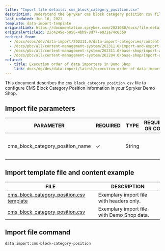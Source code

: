 ```yaml
---
title: "Import file details: cms_block_category_position.csv"
description: Understand the Spryker cms block category position csv file to configure CMS Block Category Position information in your Spryker Shop.
last_updated: Jun 16, 2021
template: data-import-template
originalLink: https://documentation.spryker.com/2021080/docs/file-details-cms-block-category-postioncsv
originalArticleId: 22c4245e-5056-4bb9-9d77-e932a74c63b9
redirect_from:
  - /docs/scos/dev/data-import/202311.0/data-import-categories/content-management/file-details-cms-block-category-postion.csv.html
  - /docs/pbc/all/content-management-system/202311.0/import-and-export-data/file-details-cms-block-category-postion.csv.html
  - /docs/pbc/all/content-management-system/202311.0/base-shop/import-and-export-data/file-details-cms-block-category-postion.csv.html
  - /docs/pbc/all/content-management-system/202204.0/base-shop/import-and-export-data/import-file-details-cms-block-category-postion.csv.html
related:
  - title: Execution order of data importers in Demo Shop
    link: docs/dg/dev/data-import/latest/execution-order-of-data-importers.html
---
```


This document describes the `cms_block_category_position.csv` file to configure CMS Block Category Position information in your Spryker Demo Shop.

## Import file parameters



| PARAMETER | REQUIRED | TYPE | REQUIREMENTS OR COMMENTS | DESCRIPTION |
| --- | --- | --- | --- | --- |
| cms_block_category_position_name | &check; | String |  |Name of the CMS block category position.  |


## Import template file and content example



| FILE | DESCRIPTION |
| --- | --- |
| [cms_block_category_position.csv template](https://spryker.s3.eu-central-1.amazonaws.com/docs/Developer+Guide/Back-End/Data+Manipulation/Data+Ingestion/Data+Import/Data+Import+Categories/Content+Management/cms_block_category_position_template.csv) | Exemplary import file with headers only. |
| [cms_block_category_position.csv](https://spryker.s3.eu-central-1.amazonaws.com/docs/Developer+Guide/Back-End/Data+Manipulation/Data+Ingestion/Data+Import/Data+Import+Categories/Content+Management/cms_block_category_position.csv) | Exemplary import file with Demo Shop data. |

## Import file command

```bash
data:import:cms-block-category-position
```
